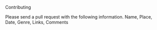 Contributing

Please send a pull request with the following information.
Name, Place, Date, Genre, Links, Comments
